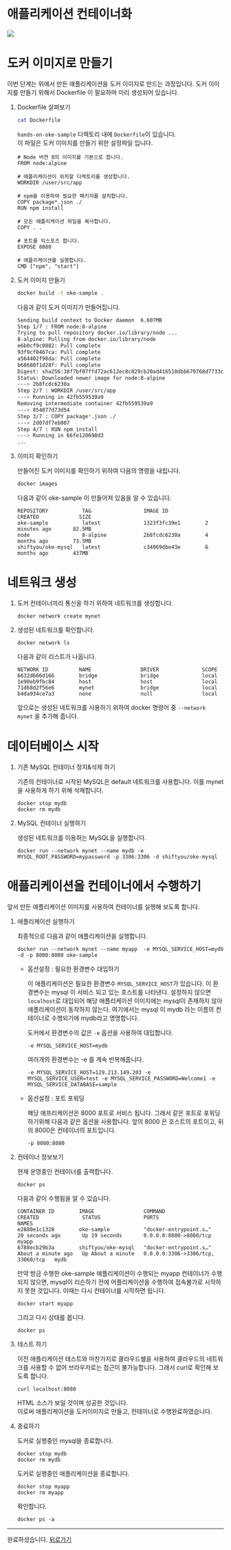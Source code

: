 
# 애플리케이션 컨테이너화

![](images/step3.png)


# 도커 이미지로 만들기

이번 단계는 위에서 만든 애플리케이션을 도커 이미지로 만드는 과정입니다.
도커 이미지를 만들기 위해서 Dockerfile 이 필요하며 미리 생성되어 있습니다.

1. Dockerfile 살펴보기

    ~~~sh
    cat Dockerfile
    ~~~

    `hands-on-oke-sample` 디렉토리 내에 `Dockerfile`이 있습니다.  
    이 파일은 도커 이미지를 만들기 위한 설정파일 입니다.

    ~~~docker
    # Node 버젼 8의 이미지를 기본으로 합니다.
    FROM node:alpine

    # 애플리케이션이 위치할 디렉토리를 생성합니다.
    WORKDIR /user/src/app

    # npm을 이용하여 필요한 패키지를 설치합니다.
    COPY package*.json ./
    RUN npm install

    # 모든 애플리케이션 파일을 복사합니다.
    COPY . .

    # 포트를 익스포즈 합니다.
    EXPOSE 8080

    # 애플리케이션를 실행합니다.
    CMD ["npm", "start"]
    ~~~

1. 도커 이미지 만들기

    ~~~sh
    docker build -t oke-sample .
    ~~~

    다음과 같이 도커 이미지가 만들어집니다.
    
    ~~~sh
    Sending build context to Docker daemon  6.607MB
    Step 1/7 : FROM node:8-alpine
    Trying to pull repository docker.io/library/node ... 
    8-alpine: Pulling from docker.io/library/node
    e6b0cf9c0882: Pull complete 
    93f9cf0467ca: Pull complete 
    a564402f98da: Pull complete 
    b68680f1d28f: Pull complete 
    Digest: sha256:38f7bf07ffd72ac612ec8c829cb20ad416518dbb679768d7733c93175453f4d4
    Status: Downloaded newer image for node:8-alpine
    ---> 2b8fcdc6230a
    Step 2/7 : WORKDIR /user/src/app
    ---> Running in 42fb559539a9
    Removing intermediate container 42fb559539a9
    ---> 854077d73d54
    Step 3/7 : COPY package*.json ./
    ---> 2d07df7eb007
    Step 4/7 : RUN npm install
    ---> Running in 66fe120698d3
    ...
    ~~~

1. 이미지 확인하기

    만들어진 도커 이미지를 확인하기 위하여 다음의 명령을 내립니다.

    ~~~sh
    docker images
    ~~~

    다음과 같이 oke-sample 이 만들어져 있음을 알 수 있습니다.

    ~~~
    REPOSITORY           TAG                 IMAGE ID            CREATED             SIZE
    oke-sample           latest              1323f3fc39e1        2 minutes ago       82.5MB
    node                 8-alpine            2b8fcdc6230a        4 months ago        73.5MB
    shiftyou/oke-mysql   latest              c34069dbe43e        6 months ago        437MB
    ~~~



# 네트워크 생성

1. 도커 컨테이너끼리 통신을 하기 위하여 네트워크를 생성합니다.

    ~~~
    docker network create mynet
    ~~~

1. 생성된 네트워크를 확인합니다.

    ~~~
    docker network ls
    ~~~

    다음과 같이 리스트가 나옵니다.

    ~~~
    NETWORK ID          NAME                DRIVER              SCOPE
    6632d666d166        bridge              bridge              local
    1e90eb9fbc84        host                host                local
    71d68d2f56e6        mynet               bridge              local
    b4da934ce7a3        none                null                local
    ~~~

    앞으로는 생성된 네트워크를 사용하기 위하여 docker 명령어 중 `--network mynet` 을 추가해 줍니다.


# 데이터베이스 시작
<!--
1. 인스턴스 포트 열기

    ~~~sh
    sudo firewall-cmd --add-port=3306/tcp --permanent
    sudo systemctl restart firewalld
    ~~~
-->

1. 기존 MySQL 컨테이너 정지&삭제 하기

    기존의 컨테이너로 시작된 MySQL은 default 네트워크를 사용합니다. 이를 mynet을 사용하게 하기 위해 삭제합니다.

    ~~~
    docker stop mydb
    docker rm mydb
    ~~~

1. MySQL 컨테이너 실행하기

    생성된 네트워크를 이용하는 MySQL을 실행합니다.

    ~~~
    docker run --network mynet --name mydb -e MYSQL_ROOT_PASSWORD=mypassword -p 3306:3306 -d shiftyou/oke-mysql 
    ~~~



# 애플리케이션을 컨테이너에서 수행하기

앞서 만든 애플리케이션 이미지를 사용하여 컨테이너를 실행해 보도록 합니다.


1. 애플리케이션 실행하기

    최종적으로 다음과 같이 애플리케이션을 실행합니다.
    ~~~
    docker run --network mynet --name myapp  -e MYSQL_SERVICE_HOST=mydb -d -p 8080:8080 oke-sample
    ~~~

    - 옵션설정 : 필요한 환경변수 대입하기

        이 애플리케이션은 필요한 환경변수 `MYSQL_SERVICE_HOST`가 있습니다. 이 환경변수는 mysql 이 서비스 되고 있는 호스트를 나타낸다. 설정하지 않으면 `localhost`로 대입되어 해당 애플리케이션 이미지에는 mysql이 존재하지 않아 애플리케이션이 동작하지 않는다. 여기에서는 mysql 이 mydb 라는 이름의 컨테이너로 수행되기에 mydb라고 명명합니다.

        도커에서 환경변수의 값은 `-e` 옵션을 사용하여 대입합니다.
        ~~~
        -e MYSQL_SERVICE_HOST=mydb
        ~~~

        여러개의 환경변수는 -e 를 계속 반복해줍니다.
        ~~~
        -e MYSQL_SERVICE_HOST=129.213.149.203 -e MYSQL_SERVICE_USER=test -e MYSQL_SERVICE_PASSWORD=Welcome1 -e MYSQL_SERVICE_DATABASE=sample 
        ~~~

    - 옵션설정 : 포트 포워딩

        해당 애프리케이션은 8000 포트로 서비스 됩니다. 그래서 같은 포트로 포워딩 하기위해 다음과 같은 옵션을 사용합니다. 앞의 8000 은 호스트의 포트이고, 뒤의 8000은 컨테이너의 포트입니다.
        ~~~
        -p 8080:8080
        ~~~

1. 컨테이너 정보보기

    현재 운영중인 컨테이너를 출력합니다.

    ~~~
    docker ps
    ~~~

    다음과 같이 수행됨을 알 수 있습니다.

    ~~~
    CONTAINER ID        IMAGE                COMMAND                  CREATED              STATUS              PORTS                               NAMES
    e2880e1c1328        oke-sample           "docker-entrypoint.s…"   20 seconds ago       Up 19 seconds       0.0.0.0:8080->8080/tcp              myapp
    6788ecb29b3a        shiftyou/oke-mysql   "docker-entrypoint.s…"   About a minute ago   Up About a minute   0.0.0.0:3306->3306/tcp, 33060/tcp   mydb
    ~~~

    만약 방금 수행한 oke-sample 애플리케이션이 수행되는 myapp 컨테이너가 수행되지 않으면, mysql이 리슨하기 전에 어플리케이션을 수행하여 접속불가로 시작하지 못한 것입니다. 이때는 다시 컨테이너를 시작하면 됩니다.

    ~~~
    docker start myapp
    ~~~

    그리고 다시 상태를 봅니다.
    
    ~~~
    docker ps 
    ~~~

1. 테스트 하기

    이전 애플리케이션 테스트와 마찬가지로 클라우드쉘을 사용하여 클라우드의 네트워크를 사용할 수 없어 브라우저로는 접근이 불가능합니다. 그래서 curl로 확인해 보도록 합니다.

    ~~~
    curl localhost:8080
    ~~~

    HTML 소스가 보일 것이며 성공한 것입니다.  
    이로써 애플리케이션을 도커이미지로 만들고, 컨테이너로 수행완료하였습니다.  


1. 종료하기
    
    도커로 실행중인 mysql을 종료합니다.
    
    ~~~
    docker stop mydb
    docker rm mydb
    ~~~
    
    도커로 실행중인 애플리케이션을 종료합니다.
    
    ~~~
    docker stop myapp
    docker rm myapp
    ~~~
    
    확인합니다.
    
    ~~~
    docker ps -a
    ~~~


---
완료하셨습니다. <a href="javascript:history.back();">뒤로가기</a>

